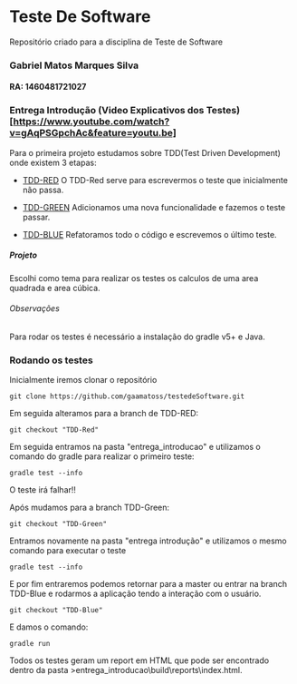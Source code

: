 # Teste De Software
Repositório criado para a disciplina de Teste de Software

### Gabriel Matos Marques Silva
#### RA: 1460481721027

### Entrega Introdução (Video Explicativos dos Testes)[https://www.youtube.com/watch?v=gAqPSGpchAc&feature=youtu.be]
Para o primeira projeto estudamos sobre TDD(Test Driven Development) onde existem 3 etapas:

- [TDD-RED](https://github.com/gaamatoss/testedeSoftware/tree/TDD-Red)
O TDD-Red serve para escrevermos o teste que inicialmente não passa.

- [TDD-GREEN](https://github.com/gaamatoss/testedeSoftware/tree/TDD-Green)
Adicionamos uma nova funcionalidade e fazemos o teste passar.

- [TDD-BLUE](https://github.com/gaamatoss/testedeSoftware/tree/TDD-Blue)
Refatoramos todo o código e escrevemos o último teste.

##### Projeto
Escolhi como tema para realizar os testes os calculos de uma area quadrada e area cúbica.

###### Observações
Para rodar os testes é necessário a instalação do gradle v5+ e Java. 

### Rodando os testes

Inicialmente iremos clonar o repositório
```
git clone https://github.com/gaamatoss/testedeSoftware.git
```

Em seguida alteramos para a branch de TDD-RED:
```
git checkout "TDD-Red"
```

Em seguida entramos na pasta "entrega_introducao" e utilizamos o comando do gradle para realizar o primeiro teste:
```
gradle test --info
```
O teste irá falhar!!

Após mudamos para a branch TDD-Green:
```
git checkout "TDD-Green"
```

Entramos novamente na pasta "entrega introdução" e utilizamos o mesmo comando para executar o teste
```
gradle test --info
```

E por fim entraremos podemos retornar para a master ou entrar na branch TDD-Blue e rodarmos a aplicação tendo a interação com o usuário. 
```
git checkout "TDD-Blue"
```

E damos o comando:
```
gradle run
``` 
Todos os testes geram um report em HTML que pode ser encontrado dentro da pasta >entrega_introducao\build\reports\index.html.